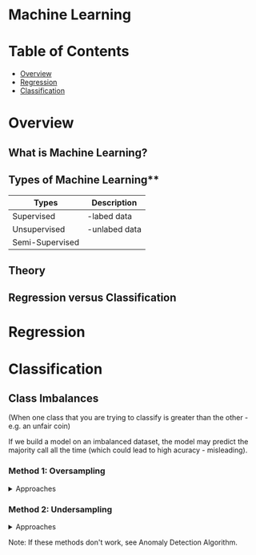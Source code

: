
# Machine Learning

# Table of Contents
* [Overview](#overview)
* [Regression](#regression)
* [Classification](#classification)

# Overview

## What is Machine Learning?


## Types of Machine Learning**
|  Types         |  Description      |
|----------------|------------------|
|Supervised      |-labed data      |
|Unsupervised    | -unlabed data   |
|Semi-Supervised |                 |
  
## Theory

## Regression versus Classification


# Regression


# Classification

## 

## Class Imbalances
(When one class that you are trying to classify is greater than the other - e.g. an unfair coin)

If we build a model on an imbalanced dataset, the model may predict the majority call all the time (which could lead to high acuracy - misleading). 

### Method 1: Oversampling 
<details><summary>Approaches</summary>
<p>
1. **Random** - Repeat data for minority class until it is balaned with the majority class. 
	
2. **Synthetic Minority Oversampling Technique (SMOTE)** - Similar to KNN, Create a new point in minority class that is between two nearest neighbors
	
3. **ADAptive SYNthetic oversampling (ADASYN)** - generates point where the class imbalance is the greatest; 

Note: Each approach comes at a cost (e.g. classifying more of minority class could cause more misclassification of majority class). The best solution depends on your problem and dataset.

</p>
</details>

### Method 2: Undersampling 

<details><summary>Approaches</summary>
<p>
1. **Random** - Randomly select observations in majority class so that the size of each class is equal. 
2. **Near Miss** - only sample points from the majority class necessary to distinguish between the classes
3. **NearMiss-1** select samples from the majority class for which the average distance of the N _closest_ samples of a minority class is smallest.

</p>
</details>

Note: If these methods don't work, see Anomaly Detection Algorithm. 
<!--stackedit_data:
eyJoaXN0b3J5IjpbMTU3OTU0MzA4MSwyNzg4MjMyODMsMTkzOD
k2ODkwNSw2Mjk3MjU5NjksLTEzNTk3OTI3ODQsLTIwNjU2MjYz
NTMsLTE3MTg4OTc3OTUsNzI0NjY3MzczLDExNTk0MzMyMTksNj
M5NzY5NzY3LDMzMTU1ODY5Nl19
-->